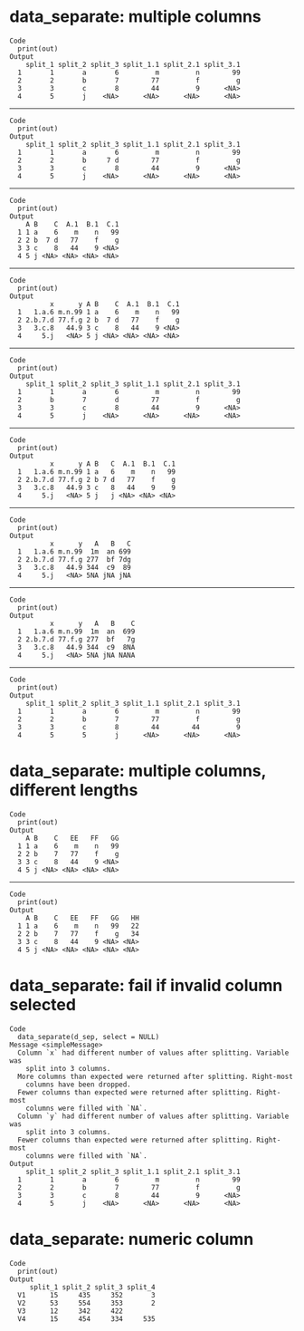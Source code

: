 # data_separate: multiple columns

    Code
      print(out)
    Output
        split_1 split_2 split_3 split_1.1 split_2.1 split_3.1
      1       1       a       6         m         n        99
      2       2       b       7        77         f         g
      3       3       c       8        44         9      <NA>
      4       5       j    <NA>      <NA>      <NA>      <NA>

---

    Code
      print(out)
    Output
        split_1 split_2 split_3 split_1.1 split_2.1 split_3.1
      1       1       a       6         m         n        99
      2       2       b     7 d        77         f         g
      3       3       c       8        44         9      <NA>
      4       5       j    <NA>      <NA>      <NA>      <NA>

---

    Code
      print(out)
    Output
        A B    C  A.1  B.1  C.1
      1 1 a    6    m    n   99
      2 2 b  7 d   77    f    g
      3 3 c    8   44    9 <NA>
      4 5 j <NA> <NA> <NA> <NA>

---

    Code
      print(out)
    Output
              x      y A B    C  A.1  B.1  C.1
      1   1.a.6 m.n.99 1 a    6    m    n   99
      2 2.b.7.d 77.f.g 2 b  7 d   77    f    g
      3   3.c.8   44.9 3 c    8   44    9 <NA>
      4     5.j   <NA> 5 j <NA> <NA> <NA> <NA>

---

    Code
      print(out)
    Output
        split_1 split_2 split_3 split_1.1 split_2.1 split_3.1
      1       1       a       6         m         n        99
      2       b       7       d        77         f         g
      3       3       c       8        44         9      <NA>
      4       5       j    <NA>      <NA>      <NA>      <NA>

---

    Code
      print(out)
    Output
              x      y A B   C  A.1  B.1  C.1
      1   1.a.6 m.n.99 1 a   6    m    n   99
      2 2.b.7.d 77.f.g 2 b 7 d   77    f    g
      3   3.c.8   44.9 3 c   8   44    9    9
      4     5.j   <NA> 5 j   j <NA> <NA> <NA>

---

    Code
      print(out)
    Output
              x      y   A   B   C
      1   1.a.6 m.n.99  1m  an 699
      2 2.b.7.d 77.f.g 277  bf 7dg
      3   3.c.8   44.9 344  c9  89
      4     5.j   <NA> 5NA jNA jNA

---

    Code
      print(out)
    Output
              x      y   A   B    C
      1   1.a.6 m.n.99  1m  an  699
      2 2.b.7.d 77.f.g 277  bf   7g
      3   3.c.8   44.9 344  c9  8NA
      4     5.j   <NA> 5NA jNA NANA

---

    Code
      print(out)
    Output
        split_1 split_2 split_3 split_1.1 split_2.1 split_3.1
      1       1       a       6         m         n        99
      2       2       b       7        77         f         g
      3       3       c       8        44        44         9
      4       5       5       j      <NA>      <NA>      <NA>

# data_separate: multiple columns, different lengths

    Code
      print(out)
    Output
        A B    C   EE   FF   GG
      1 1 a    6    m    n   99
      2 2 b    7   77    f    g
      3 3 c    8   44    9 <NA>
      4 5 j <NA> <NA> <NA> <NA>

---

    Code
      print(out)
    Output
        A B    C   EE   FF   GG   HH
      1 1 a    6    m    n   99   22
      2 2 b    7   77    f    g   34
      3 3 c    8   44    9 <NA> <NA>
      4 5 j <NA> <NA> <NA> <NA> <NA>

# data_separate: fail if invalid column selected

    Code
      data_separate(d_sep, select = NULL)
    Message <simpleMessage>
      Column `x` had different number of values after splitting. Variable was
        split into 3 columns.
      More columns than expected were returned after splitting. Right-most
        columns have been dropped.
      Fewer columns than expected were returned after splitting. Right-most
        columns were filled with `NA`.
      Column `y` had different number of values after splitting. Variable was
        split into 3 columns.
      Fewer columns than expected were returned after splitting. Right-most
        columns were filled with `NA`.
    Output
        split_1 split_2 split_3 split_1.1 split_2.1 split_3.1
      1       1       a       6         m         n        99
      2       2       b       7        77         f         g
      3       3       c       8        44         9      <NA>
      4       5       j    <NA>      <NA>      <NA>      <NA>

# data_separate: numeric column

    Code
      print(out)
    Output
         split_1 split_2 split_3 split_4
      V1      15     435     352       3
      V2      53     554     353       2
      V3      12     342     422        
      V4      15     454     334     535

